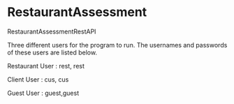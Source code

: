 # RestaurantAssessment
 RestaurantAssessmentRestAPI
 
 
Three different users for the program to run. The usernames and passwords of these users are listed below.

Restaurant User : rest, rest

Client User : cus, cus

Guest User : guest,guest
